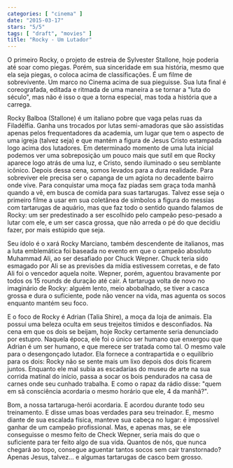 ```yaml
---
categories: [ "cinema" ]
date: "2015-03-17"
stars: "5/5"
tags: [ "draft", "movies" ]
title: "Rocky - Um Lutador"
---
```

O primeiro Rocky, o projeto de estreia de Sylvester Stallone, hoje poderia
até soar como piegas. Porém, sua sinceridade em sua história, mesmo
que ela seja piegas, o coloca acima de classificações. É um filme
de sobrevivente. Um marco no Cinema acima de sua pieguisse. Sua luta
final é coreografada, editada e ritmada de uma maneira a se tornar a
"luta do século", mas não é isso o que a torna especial, mas toda a
história que a carrega.

Rocky Balboa (Stallone) é um italiano pobre que vaga pelas ruas
da Filadélfia. Ganha uns trocados por lutas semi-amadoras que são
assistidas apenas pelos frequentadores da academia, um lugar que tem
o aspecto de uma igreja (talvez seja) e que mantém a figura de Jesus
Cristo estampada logo acima dos lutadores. Em determinado momento de
uma luta inicial podemos ver uma sobreposição um pouco mais que
sutil em que Rocky aparece logo atrás de uma luz, e Cristo, sendo
iluminado o seu semblante icônico. Depois dessa cena, somos levados
para a dura realidade. Para sobreviver ele precisa ser o capanga de
um agiota no decadente bairro onde vive. Para conquistar uma moça faz
piadas sem graça toda manhã quando a vê, em busca de comida para suas
tartarugas. Talvez esse seja o primeiro filme a usar em sua coletânea de
símbolos a figura do messias com tartarugas de aquário, mas que faz todo
o sentido quando falamos de Rocky: um ser predestinado a ser escolhido
pelo campeão peso-pesado a lutar com ele, e um ser casca grossa, que
não arreda o pé do que decidiu fazer, por mais estúpido que seja.

Seu ídolo é o xará Rocky Marciano, também descendente de italianos,
mas a luta emblemática foi baseada no evento em que o campeão
absoluto Muhammad Ali, ao ser desafiado por Chuck Wepner. Chuck teria
sido esmagado por Ali se as previsões da mídia estivessem corretas,
e de fato Ali foi o vencedor aquela noite. Wepner, porém, aguentou
bravamente por todos os 15 rounds de duração até cair. A tartaruga
volta de novo no imaginário de Rocky: alguém lento, meio abobalhado,
se tiver a casca grossa e dura o suficiente, pode não vencer na vida,
mas aguenta os socos enquanto mantém seu foco.

E o foco de Rocky é Adrian (Talia Shire), a moça da loja de animais. Ela
possui uma beleza oculta em seus trejeitos tímidos e desconfiados. Na
cena em que os dois se beijam, hoje Rocky certamente seria denunciado
por estupro. Naquela época, ele foi o único ser humano que enxergou que
Adrian é um ser humano, e que merece ser tratada como tal. O mesmo vale
para o desengonçado lutador. Ela fornece a contrapartida e o equilíbrio
para os dois: Rocky não se sente mais um lixo depois dos dois ficarem
juntos. Enquanto ele mal subia as escadarias do museu de arte na sua
corrida matinal do início, passa a socar os bois pendurados na casa de
carnes onde seu cunhado trabalha. E como o rapaz da rádio disse: "quem
em sã consciência acordaria o mesmo horário que ele, 4 da manhã?".

Bom, a nossa tartaruga-herói acordaria. E acordou durante todo
seu treinamento. E disse umas boas verdades para seu treinador. E,
mesmo diante de sua escalada física, manteve sua cabeça no lugar: é
impossível ganhar de um campeão profissional. Mas, e apenas mas, se ele
conseguisse o mesmo feito de Check Wepner, seria mais do que o suficiente
para ter feito algo de sua vida. Quantos de nós, que nunca chegará ao
topo, consegue aguentar tantos socos sem cair transtornado? Apenas Jesus,
talvez... e algumas tartarugas de casco bem grosso.
